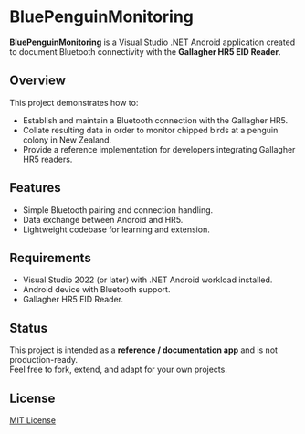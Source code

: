 # BluePenguinMonitoring

**BluePenguinMonitoring** is a Visual Studio .NET Android application created to document Bluetooth connectivity with the **Gallagher HR5 EID Reader**.

## Overview
This project demonstrates how to:
- Establish and maintain a Bluetooth connection with the Gallagher HR5.
- Collate resulting data in order to monitor chipped birds at a penguin colony in New Zealand.
- Provide a reference implementation for developers integrating Gallagher HR5 readers.

## Features
- Simple Bluetooth pairing and connection handling.
- Data exchange between Android and HR5.
- Lightweight codebase for learning and extension.

## Requirements
- Visual Studio 2022 (or later) with .NET Android workload installed.
- Android device with Bluetooth support.
- Gallagher HR5 EID Reader.

## Status
This project is intended as a **reference / documentation app** and is not production-ready.  
Feel free to fork, extend, and adapt for your own projects.

## License
[MIT License](LICENSE)
